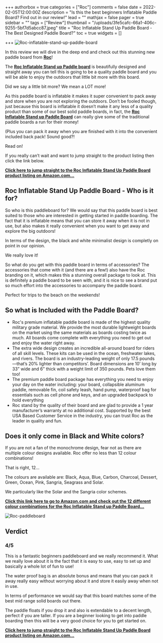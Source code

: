 +++
authorbox = true
categories = ["Roc"]
comments = false
date = 2022-02-05T12:00:00Z
description = "Is this the best beginners Inflatable Paddle Board? Find out in our review!"
lead = ""
mathjax = false
pager = true
sidebar = ""
tags = ["Review"]
thumbnail = "/uploads/3fe5cafc-66a1-406c-9255-5bf7d5abcc87.jpeg"
title = "Roc Inflatable Stand Up Paddle Board - The Best Designed Paddle Board?"
toc = true
widgets = []

+++
![Roc-inflatable-stand-up-paddle-board](/uploads/698a6519-ba66-47a9-bcc3-33bb8249b543.jpeg "Roc-inflatable-stand-up-paddle-board")

In this review we will dive in the deep end and check out this stunning new paddle board from [**Roc**](#)!

The [**Roc Inflatable Stand up Paddle board**](https://www.amazon.com/Roc-Inflatable-Accessories-Backpack-Waterproof/dp/B079FYRYDK?keywords=Roc%2BInflatable%2BStand%2BUp%2BPaddle%2BBoard&qid=1644089367&sr=8-5&th=1&linkCode=ll1&tag=paddleboardmaster-20&linkId=f7f61e25142da9b28601e4f29d4ae097&language=en_US&ref_=as_li_ss_tl) is beautifully designed and straight away you can tell this is going to be a quality paddle board and you will be able to enjoy the outdoors that little bit more with this board.

Did we say a little bit more? We mean a LOT more!

As this paddle board is inflatable it makes it super convenient to pack away and store when you are not exploring the outdoors.  Don’t be fooled though, just because this board is inflatable it doesn’t make it any less of a quality product than some of our best solid paddle boards, in fact, the [**Roc Inflatable Stand up Paddle Board**](https://www.amazon.com/Roc-Inflatable-Accessories-Backpack-Waterproof/dp/B079FYRYDK?keywords=Roc%2BInflatable%2BStand%2BUp%2BPaddle%2BBoard&qid=1644089367&sr=8-5&th=1&linkCode=ll1&tag=paddleboardmaster-20&linkId=f7f61e25142da9b28601e4f29d4ae097&language=en_US&ref_=as_li_ss_tl) can really give some of the traditional paddle boards a run for their money!

(Plus you can pack it away when you are finished with it into the convenient included back pack!  Sound good?!

Read on!

If you really can’t wait and want to jump straight to the product listing then click the link below.

[**Click here to jump straight to the Roc Inflatable Stand Up Paddle Board product listing on Amazon.com…**](https://www.amazon.com/Roc-Inflatable-Accessories-Backpack-Waterproof/dp/B079FYRYDK?keywords=Roc%2BInflatable%2BStand%2BUp%2BPaddle%2BBoard&qid=1644089367&sr=8-5&th=1&linkCode=ll1&tag=paddleboardmaster-20&linkId=f7f61e25142da9b28601e4f29d4ae097&language=en_US&ref_=as_li_ss_tl)

## Roc Inflatable Stand Up Paddle Board - Who is it for?

So who is this paddleboard for?  We would say that this paddle board is best suited to those who are interested in getting started in paddle boarding.  The fact that it is inflatable means that you can store it away when it is not in use, but also makes it really convenient when you want to get away and explore the big outdoors!

In terms of the design, the black and white minimalist design is completly on point in our opinion.

We really love it!

So what do you get with this paddle board in terms of accessories?  The accessories that come with it (and there are a few!) also have the Roc branding on it, which makes this a stunning overall package to look at.  This is definitely a paddle board to be seen with, and it is nice to see a brand put so much effort into the accessories to accompany the paddle board.  

Perfect for trips to the beach on the weekends!

## So what is Included with the Paddle Board?

* Roc's premium inflatable paddle board is made of the highest quality military grade material. We provide the most durable lightweight boards on the market using the same materials as boards costing twice as much. All boards come complete with everything you need to get out and enjoy the water right away.
* The extra wide design creates an incredible all-around board for riders of all skill levels. These kits can be used in the ocean, freshwater lakes, and rivers. The board is an industry-leading weight of only 17.5 pounds—that’s 20% lighter than competitors’. Board dimensions are 10’ long by 33” wide and 6” thick with a weight limit of 350 pounds. Pets love them too!
* The premium paddle board package has everything you need to enjoy your day on the water including: your board, collapsible aluminum paddle, removable fin, coil safety leash, hand pump, waterproof bag for essentials such as cell phone and keys, and an upgraded backpack to hold everything
* Roc stand by the quality of their board and are glad to provide a 1 year manufacturer’s warranty at no additional cost. Supported by the best USA Based Customer Service in the industry, you can trust Roc as the leader in quality and fun.

## Does it only come in Black and White colors?

If you are not a fan of the monochrome design, fear not as there are multiple colour designs available.  Roc offer no less than 12 colour combinations!  

That is right, 12…

The colours are available are: Black, Aqua, Blue, Carbon, Charcoal, Dessert, Green, Ocean, Pink, Sangria, Seagrass and Solar.

We particularly like the Solar and the Sangria color schemes.

[**Click this link here to go to Amazon.com and check out the 12 different colour combinations for the Roc Inflatable Stand up Paddle Board…**](https://www.amazon.com/Roc-Inflatable-Accessories-Backpack-Waterproof/dp/B079FYRYDK?keywords=Roc%2BInflatable%2BStand%2BUp%2BPaddle%2BBoard&qid=1644089367&sr=8-5&th=1&linkCode=ll1&tag=paddleboardmaster-20&linkId=f7f61e25142da9b28601e4f29d4ae097&language=en_US&ref_=as_li_ss_tl)

![Roc-paddleboard](/uploads/cb4f69bc-2c97-416e-ab9e-7df612183ee3.jpeg "Roc-paddleboard")

## Verdict

### 4/5

This is a fantastic beginners paddleboard and we really recommend it.  What we really love about it is the fact that it is easy to use, easy to set up and basically a whole lot of fun to use!

The water proof bag is an absolute bonus and means that you can pack it away really easy without worrying about it and store it easily away when not in use.

In terms of performance we would say that this board matches some of the best mid range solid boards out there.

The paddle floats if you drop it and also is extendable to a decent length, perfect if you are taller.  If you are a beginner looking to get into paddle boarding then this will be a very good choice for you to get started on.

[**Click here to jump straight to the Roc Inflatable Stand Up Paddle Board product listing on Amazon.com…**](https://www.amazon.com/Roc-Inflatable-Accessories-Backpack-Waterproof/dp/B079FYRYDK?keywords=Roc%2BInflatable%2BStand%2BUp%2BPaddle%2BBoard&qid=1644089367&sr=8-5&th=1&linkCode=ll1&tag=paddleboardmaster-20&linkId=f7f61e25142da9b28601e4f29d4ae097&language=en_US&ref_=as_li_ss_tl)